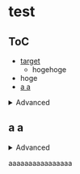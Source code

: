 # test

## ToC

- [target](/ex/target.md)
  - hogehoge
- hoge
- [a a](#a-a)

<details><summary>Advanced</summary>

hogehoge


- fuga

</details>

## a a


<details><summary>Advanced</summary><div>

- a
  - a

```ts
type Hoge = {
  foo: string
  bar: number
}

type OptionalHoge = Partial<Hoge> // { foo?: string, bar?: number }
```

</div></details>



aaaaaaaaaaaaaaaa